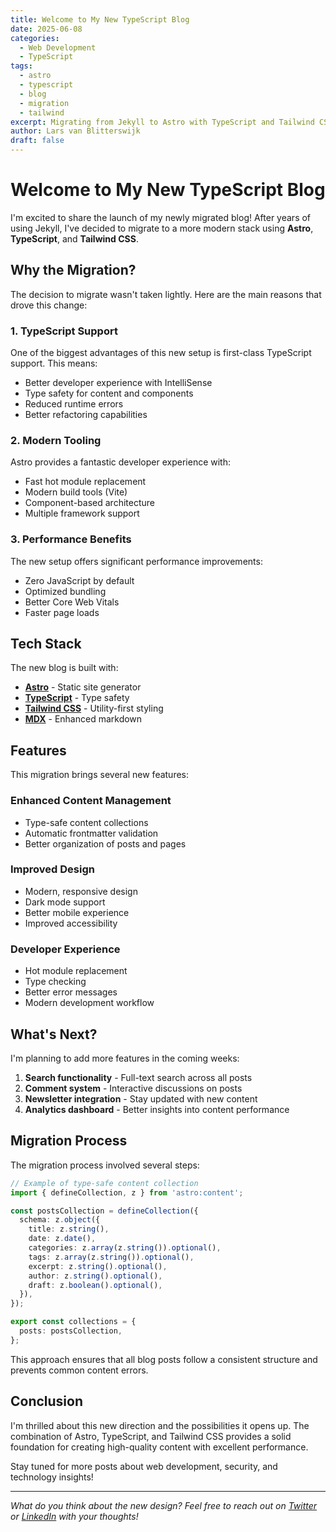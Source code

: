```yaml
---
title: Welcome to My New TypeScript Blog
date: 2025-06-08
categories: 
  - Web Development
  - TypeScript
tags: 
  - astro
  - typescript
  - blog
  - migration
  - tailwind
excerpt: Migrating from Jekyll to Astro with TypeScript and Tailwind CSS - a journey into modern web development.
author: Lars van Blitterswijk
draft: false
---
```


# Welcome to My New TypeScript Blog

I'm excited to share the launch of my newly migrated blog! After years of using Jekyll, I've decided to migrate to a more modern stack using **Astro**, **TypeScript**, and **Tailwind CSS**.

## Why the Migration?

The decision to migrate wasn't taken lightly. Here are the main reasons that drove this change:

### 1. **TypeScript Support**
One of the biggest advantages of this new setup is first-class TypeScript support. This means:
- Better developer experience with IntelliSense
- Type safety for content and components
- Reduced runtime errors
- Better refactoring capabilities

### 2. **Modern Tooling**
Astro provides a fantastic developer experience with:
- Fast hot module replacement
- Modern build tools (Vite)
- Component-based architecture
- Multiple framework support

### 3. **Performance Benefits**
The new setup offers significant performance improvements:
- Zero JavaScript by default
- Optimized bundling
- Better Core Web Vitals
- Faster page loads

## Tech Stack

The new blog is built with:

- **[Astro](https://astro.build/)** - Static site generator
- **[TypeScript](https://www.typescriptlang.org/)** - Type safety
- **[Tailwind CSS](https://tailwindcss.com/)** - Utility-first styling
- **[MDX](https://mdxjs.com/)** - Enhanced markdown

## Features

This migration brings several new features:

### Enhanced Content Management
- Type-safe content collections
- Automatic frontmatter validation
- Better organization of posts and pages

### Improved Design
- Modern, responsive design
- Dark mode support
- Better mobile experience
- Improved accessibility

### Developer Experience
- Hot module replacement
- Type checking
- Better error messages
- Modern development workflow

## What's Next?

I'm planning to add more features in the coming weeks:

1. **Search functionality** - Full-text search across all posts
2. **Comment system** - Interactive discussions on posts
3. **Newsletter integration** - Stay updated with new content
4. **Analytics dashboard** - Better insights into content performance

## Migration Process

The migration process involved several steps:

```typescript
// Example of type-safe content collection
import { defineCollection, z } from 'astro:content';

const postsCollection = defineCollection({
  schema: z.object({
    title: z.string(),
    date: z.date(),
    categories: z.array(z.string()).optional(),
    tags: z.array(z.string()).optional(),
    excerpt: z.string().optional(),
    author: z.string().optional(),
    draft: z.boolean().optional(),
  }),
});

export const collections = {
  posts: postsCollection,
};
```

This approach ensures that all blog posts follow a consistent structure and prevents common content errors.

## Conclusion

I'm thrilled about this new direction and the possibilities it opens up. The combination of Astro, TypeScript, and Tailwind CSS provides a solid foundation for creating high-quality content with excellent performance.

Stay tuned for more posts about web development, security, and technology insights!

---

*What do you think about the new design? Feel free to reach out on [Twitter](https://twitter.com/Larsjelle18) or [LinkedIn](https://www.linkedin.com/in/lars-van-blitterswijk/) with your thoughts!*
